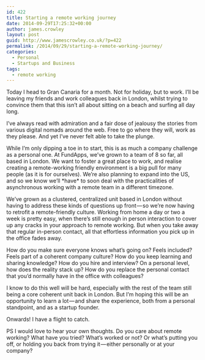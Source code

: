 ```yaml
---
id: 422
title: Starting a remote working journey
date: 2014-09-29T17:25:32+00:00
author: james.crowley
layout: post
guid: http://www.jamescrowley.co.uk/?p=422
permalink: /2014/09/29/starting-a-remote-working-journey/
categories:
  - Personal
  - Startups and Business
tags:
  - remote working
---
```

Today I head to Gran Canaria for a month. Not for holiday, but to work. I’ll be leaving my friends and work colleagues back in London, whilst trying to convince them that this isn’t all about sitting on a beach and surfing all day long.

I’ve always read with admiration and a fair dose of jealousy the stories from various digital nomads around the web. Free to go where they will, work as they please. And yet I’ve never felt able to take the plunge.

While I’m only dipping a toe in to start, this is as much a company challenge as a personal one. At FundApps, we’ve grown to a team of 8 so far, all based in London. We want to foster a great place to work, and realise creating a remote-working friendly environment is a big pull for many people (as it is for ourselves). We’re also planning to expand into the US, and so we know we’ll \*have\* to soon deal with the practicalities of asynchronous working with a remote team in a different timezone.

We’ve grown as a clustered, centralized unit based in London without having to address these kinds of questions up front — so we’re now having to retrofit a remote-friendly culture. Working from home a day or two a week is pretty easy, when there’s still enough in person interaction to cover up any cracks in your approach to remote working. But when you take away that regular in-person contact, all that effortless information you pick up in the office fades away.

How do you make sure everyone knows what’s going on? Feels included? Feels part of a coherent company culture? How do you keep learning and sharing knowledge? How do you hire and interview? On a personal level, how does the reality stack up? How do you replace the personal contact that you’d normally have in the office with colleagues?

I know to do this well will be hard, especially with the rest of the team still being a core coherent unit back in London. But I’m hoping this will be an opportunity to learn a lot — and share the experience, both from a personal standpoint, and as a startup founder.

Onwards! I have a flight to catch.

PS I would love to hear your own thoughts. Do you care about remote working? What have you tried? What’s worked or not? Or what’s putting you off, or holding you back from trying it — either personally or at your company?